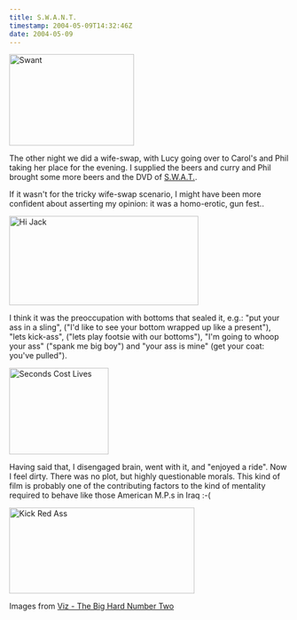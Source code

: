 ```yaml
---
title: S.W.A.N.T.
timestamp: 2004-05-09T14:32:46Z
date: 2004-05-09
---
```


<img src='/archives/SWANT/swant.jpg' width='225' height='165' alt='Swant'>

The other night we did a wife-swap, with Lucy going over to Carol's and Phil taking her place for the evening. I supplied the beers and curry and Phil brought some more beers and the DVD of <a href='http://uk.imdb.com/title/tt0257076/combined'>S.W.A.T.</a>.
<!--more-->
If it wasn't for the tricky wife-swap scenario, I might have been more confident about asserting my opinion: it was a homo-erotic, gun fest.. 

<img src='/archives/SWANT/hi-jack.jpg' width='341' height='161' alt='Hi Jack'>

I think it was the preoccupation with bottoms that sealed it, e.g.: "put your ass in a sling",  ("I'd like to see your bottom wrapped up like a present"),  "lets kick-ass", ("lets play footsie with our bottoms"),  "I'm going to whoop your ass" ("spank me big boy") and  "your ass is mine" (get your coat: you've pulled").

<img src='/archives/SWANT/seconds-cost-lives.jpg' width='179' height='156' alt='Seconds Cost Lives'>

Having said that, I disengaged brain, went with it, and "enjoyed a ride". Now I feel dirty. There was no plot, but highly questionable morals. This kind of film is probably one of the contributing factors to the kind of mentality required to behave like those American M.P.s in Iraq :-( 

<img src='/archives/SWANT/kick-red-ass.jpg' width='334' height='155' alt='Kick Red Ass'>

Images from <a href='http://www.amazon.co.uk/exec/obidos/ASIN/187087000X/ref=sr_aps_books_1_1/202-1227592-8332621'>Viz - The Big Hard Number Two</a>
